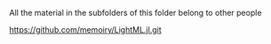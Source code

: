 

All the material in the subfolders of this folder belong to other people


https://github.com/memoiry/LightML.jl.git
